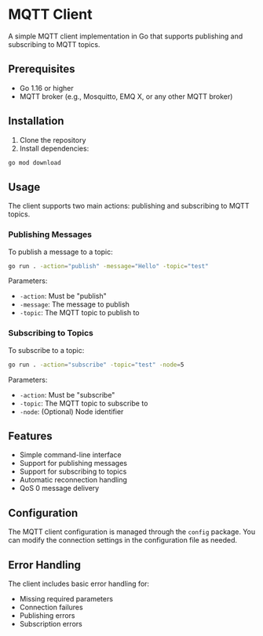 # MQTT Client

A simple MQTT client implementation in Go that supports publishing and subscribing to MQTT topics.

## Prerequisites

- Go 1.16 or higher
- MQTT broker (e.g., Mosquitto, EMQ X, or any other MQTT broker)

## Installation

1. Clone the repository
2. Install dependencies:
```bash
go mod download
```

## Usage

The client supports two main actions: publishing and subscribing to MQTT topics.

### Publishing Messages

To publish a message to a topic:

```bash
go run . -action="publish" -message="Hello" -topic="test"
```

Parameters:
- `-action`: Must be "publish"
- `-message`: The message to publish
- `-topic`: The MQTT topic to publish to

### Subscribing to Topics

To subscribe to a topic:

```bash
go run . -action="subscribe" -topic="test" -node=5
```

Parameters:
- `-action`: Must be "subscribe"
- `-topic`: The MQTT topic to subscribe to
- `-node`: (Optional) Node identifier

## Features

- Simple command-line interface
- Support for publishing messages
- Support for subscribing to topics
- Automatic reconnection handling
- QoS 0 message delivery

## Configuration

The MQTT client configuration is managed through the `config` package. You can modify the connection settings in the configuration file as needed.

## Error Handling

The client includes basic error handling for:
- Missing required parameters
- Connection failures
- Publishing errors
- Subscription errors